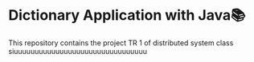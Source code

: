 # Dictionary Application with Java📚
This repository contains the project TR 1 of distributed system class 
siuuuuuuuuuuuuuuuuuuuuuuuuuuuuuuuu

